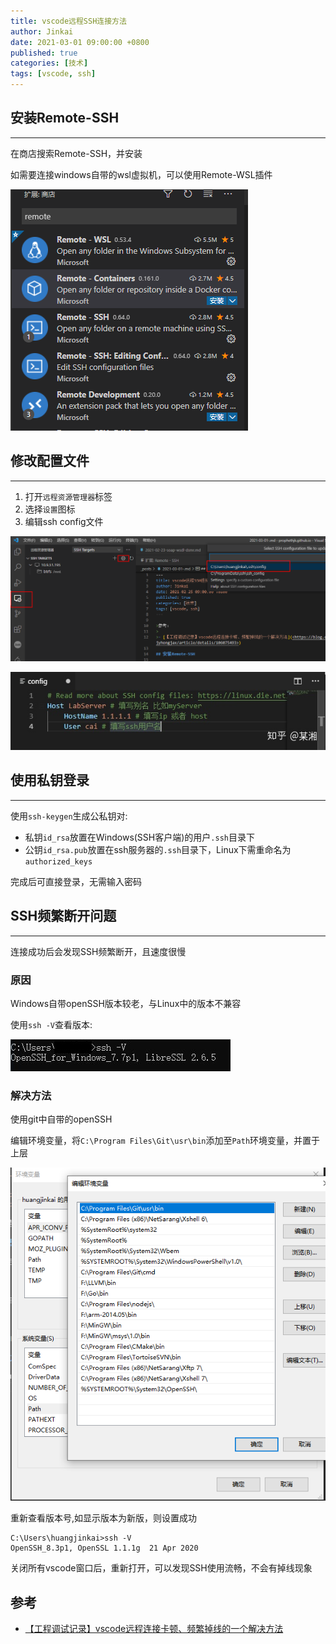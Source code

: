 ```yaml
---
title: vscode远程SSH连接方法
author: Jinkai
date: 2021-03-01 09:00:00 +0800
published: true
categories: [技术]
tags: [vscode, ssh]
---
```


## 安装Remote-SSH

-------

在商店搜索Remote-SSH，并安装

如需要连接windows自带的wsl虚拟机，可以使用Remote-WSL插件

![remote-ssh](/assets/img/2021-03-01-vscode-ssh-remote/vscode-remote-ssh.png)

## 修改配置文件

-------

1. 打开`远程资源管理器`标签
2. 选择`设置`图标
3. 编辑ssh config文件

![open-config](/assets/img/2021-03-01-vscode-ssh-remote/open-config.png)

![config-file](/assets/img/2021-03-01-vscode-ssh-remote/config-file.jpg)

## 使用私钥登录

-------

使用`ssh-keygen`生成公私钥对:

- 私钥`id_rsa`放置在Windows(SSH客户端)的用户`.ssh`目录下
- 公钥`id_rsa.pub`放置在ssh服务器的`.ssh`目录下，Linux下需重命名为`authorized_keys`

完成后可直接登录，无需输入密码

## SSH频繁断开问题

-------

连接成功后会发现SSH频繁断开，且速度很慢

### 原因

Windows自带openSSH版本较老，与Linux中的版本不兼容

使用`ssh -V`查看版本:

![openssh-version](/assets/img/2021-03-01-vscode-ssh-remote/openssh-version.jpg)

### 解决方法

使用git中自带的openSSH

编辑环境变量，将`C:\Program Files\Git\usr\bin`添加至`Path`环境变量，并置于上层

![system-env](/assets/img/2021-03-01-vscode-ssh-remote/system-env.png)

重新查看版本号,如显示版本为新版，则设置成功

```console
C:\Users\huangjinkai>ssh -V
OpenSSH_8.3p1, OpenSSL 1.1.1g  21 Apr 2020
```

关闭所有vscode窗口后，重新打开，可以发现SSH使用流畅，不会有掉线现象

## 参考

- [【工程调试记录】vscode远程连接卡顿、频繁掉线的一个解决方法](<https://blog.csdn.net/jyhongjax/article/details/106075493>)
